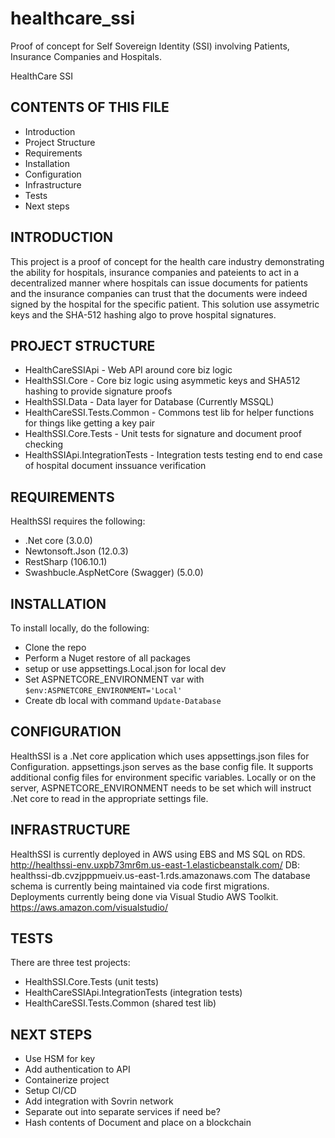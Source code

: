 # healthcare_ssi
Proof of concept for Self Sovereign Identity (SSI) involving Patients, Insurance Companies and Hospitals.

HealthCare SSI

CONTENTS OF THIS FILE
---------------------
   
 * Introduction
 * Project Structure
 * Requirements
 * Installation
 * Configuration
 * Infrastructure
 * Tests
 * Next steps

 INTRODUCTION
------------

This project is a proof of concept for the health care industry
demonstrating the ability for hospitals, insurance companies 
and pateients to act in a decentralized manner where hospitals
can issue documents for patients and the insurance companies 
can trust that the documents were indeed signed by the hospital
for the specific patient. This solution use assymetric keys
and the SHA-512 hashing algo to prove hospital signatures.

 PROJECT STRUCTURE
------------

* HealthCareSSIApi - Web API around core biz logic
* HealthSSI.Core - Core biz logic using asymmetic keys and SHA512 hashing to provide signature proofs
* HealthSSI.Data - Data layer for Database (Currently MSSQL)
* HealthCareSSI.Tests.Common - Commons test lib for helper functions for things like getting a key pair
* HealthSSI.Core.Tests - Unit tests for signature and document proof checking
* HealthSSIApi.IntegrationTests - Integration tests testing end to end case of hospital document inssuance verification

 REQUIREMENTS
------------

HealthSSI requires the following:
* .Net core (3.0.0)
* Newtonsoft.Json (12.0.3)
* RestSharp (106.10.1)
* Swashbucle.AspNetCore (Swagger) (5.0.0)

 INSTALLATION
------------

To install locally, do the following:
* Clone the repo
* Perform a Nuget restore of all packages
* setup or use appsettings.Local.json for local dev
* Set ASPNETCORE_ENVIRONMENT var with `$env:ASPNETCORE_ENVIRONMENT='Local'`
* Create db local with command `Update-Database`

 CONFIGURATION
------------

HealthSSI is a .Net core application which uses appsettings.json files
for Configuration. appsettings.json serves as the base config file. It 
supports additional config files for environment specific variables.
Locally or on the server, ASPNETCORE_ENVIRONMENT needs to be set 
which will instruct .Net core to read in the appropriate settings file.

 INFRASTRUCTURE
------------

HealthSSI is currently deployed in AWS using EBS and MS SQL on RDS. 
http://healthssi-env.uxpb73mr6m.us-east-1.elasticbeanstalk.com/
DB: healthssi-db.cvzjpppmueiv.us-east-1.rds.amazonaws.com
The database schema is currently being maintained via code first migrations.
Deployments currently being done via Visual Studio AWS Toolkit.
https://aws.amazon.com/visualstudio/

 TESTS
------------

There are three test projects: 
* HealthSSI.Core.Tests (unit tests)
* HealthCareSSIApi.IntegrationTests (integration tests)
* HealthCareSSI.Tests.Common (shared test lib)

 NEXT STEPS
------------

* Use HSM for key 
* Add authentication to API
* Containerize project
* Setup CI/CD
* Add integration with Sovrin network
* Separate out into separate services if need be?
* Hash contents of Document and place on a blockchain
